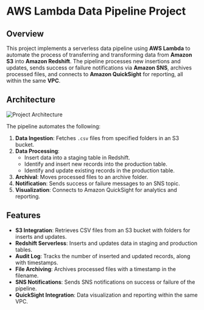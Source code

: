 # AWS Lambda Data Pipeline Project

## Overview
This project implements a serverless data pipeline using **AWS Lambda** to automate the process of transferring and transforming data from **Amazon S3** into **Amazon Redshift**. The pipeline processes new insertions and updates, sends success or failure notifications via **Amazon SNS**, archives processed files, and connects to **Amazon QuickSight** for reporting, all within the same **VPC**.

## Architecture
![Project Architecture](https://github.com/kishoo-coder/AWS-Data-pipeline/blob/main/AWS%20Pipeline.jpg1) <!-- Replace with your image URL -->

The pipeline automates the following:
1. **Data Ingestion**: Fetches `.csv` files from specified folders in an S3 bucket.
2. **Data Processing**: 
   - Insert data into a staging table in Redshift.
   - Identify and insert new records into the production table.
   - Identify and update existing records in the production table.
3. **Archival**: Moves processed files to an archive folder.
4. **Notification**: Sends success or failure messages to an SNS topic.
5. **Visualization**: Connects to Amazon QuickSight for analytics and reporting.

## Features
- **S3 Integration**: Retrieves CSV files from an S3 bucket with folders for inserts and updates.
- **Redshift Serverless**: Inserts and updates data in staging and production tables.
- **Audit Log**: Tracks the number of inserted and updated records, along with timestamps.
- **File Archiving**: Archives processed files with a timestamp in the filename.
- **SNS Notifications**: Sends SNS notifications on success or failure of the pipeline.
- **QuickSight Integration**: Data visualization and reporting within the same VPC.
